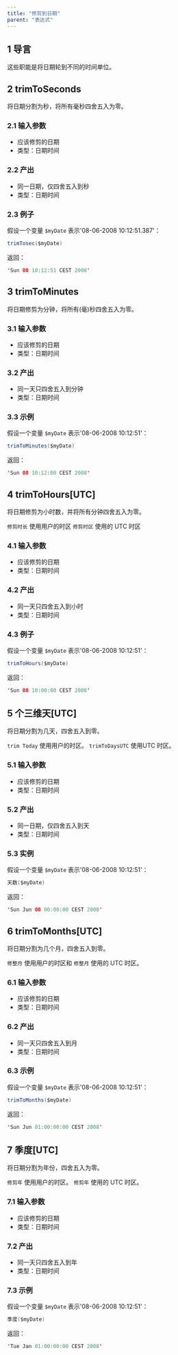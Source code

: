 ```yaml
---
title: "修剪到日期"
parent: "表达式"
---
```


## 1 导言

这些职能是将日期轮到不同的时间单位。

## 2 trimToSeconds

将日期分割为秒，将所有毫秒四舍五入为零。

### 2.1 输入参数

* 应该修剪的日期
* 类型：日期时间

### 2.2 产出

* 同一日期，仅四舍五入到秒
* 类型：日期时间

### 2.3 例子

假设一个变量 `$myDate` 表示'08-06-2008 10:12:51.387'：

```java
trimTosec($myDate)
```

返回：

```java
'Sun 08 10:12:51 CEST 2008'
```

## 3 trimToMinutes

将日期修剪为分钟，将所有(毫)秒四舍五入为零。

### 3.1 输入参数

* 应该修剪的日期
* 类型：日期时间

### 3.2 产出

* 同一天只四舍五入到分钟
* 类型：日期时间

### 3.3 示例

假设一个变量 `$myDate` 表示'08-06-2008 10:12:51'：

```java
trimToMinutes($myDate)
```

返回：

```java
'Sun 08 10:12:00 CEST 2008'
```

## 4 trimToHours[UTC]

将日期修剪为小时数，并将所有分钟四舍五入为零。

`修剪时长` 使用用户的时区 `修剪时区` 使用的 UTC 时区

### 4.1 输入参数

* 应该修剪的日期
* 类型：日期时间

### 4.2 产出

* 同一天只四舍五入到小时
* 类型：日期时间

### 4.3 例子

假设一个变量 `$myDate` 表示'08-06-2008 10:12:51'：

```java
trimToHours($myDate)
```

返回：

```java
'Sun 08 10:00:00 CEST 2008'
```

## 5 个三维天[UTC]

将日期分割为几天，四舍五入到零。

`trim Today` 使用用户的时区。 `trimToDaysUTC` 使用UTC 时区。

### 5.1 输入参数

* 应该修剪的日期
* 类型：日期时间

### 5.2 产出

* 同一日期，仅四舍五入到天
* 类型：日期时间

### 5.3 实例

假设一个变量 `$myDate` 表示'08-06-2008 10:12:51'：

```java
天数($myDate)
```

返回：

```java
'Sun Jun 08 00:00:00 CEST 2008'
```

## 6 trimToMonths[UTC]

将日期分割为几个月，四舍五入到零。

`修整月` 使用用户的时区和 `修整月` 使用的 UTC 时区。

### 6.1 输入参数

*   应该修剪的日期
*   类型：日期时间

### 6.2 产出

* 同一天只四舍五入到月
* 类型：日期时间

### 6.3 示例

假设一个变量 `$myDate` 表示'08-06-2008 10:12:51'：

```java
trimToMonths($myDate)
```

返回：

```java
'Sun Jun 01:00:00:00 CEST 2008'
```

## 7 季度[UTC]

将日期分割为年份，四舍五入为零。

`修剪年` 使用用户的时区。 `修剪年` 使用的 UTC 时区。

### 7.1 输入参数

* 应该修剪的日期
* 类型：日期时间

### 7.2 产出

* 同一天只四舍五入到年
* 类型：日期时间

### 7.3 示例

假设一个变量 `$myDate` 表示'08-06-2008 10:12:51'：

```java
季度($myDate)
```

返回：

```java
'Tue Jan 01:00:00:00 CEST 2008'
```
